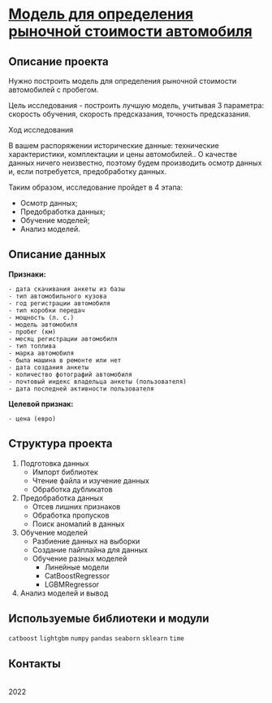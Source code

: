 # [Модель для определения рыночной стоимости автомобиля]()


## Описание проекта

Нужно построить модель для определения рыночной стоимости автомобилей с пробегом.

Цель исследования - построить лучшую модель, учитывая 3 параметра: скорость обучения, скорость предсказания, точность предсказания.

Ход исследования

В вашем распоряжении исторические данные: технические характеристики, комплектации и цены автомобилей.. О качестве данных ничего неизвестно, поэтому будем производить осмотр данных и, если потребуется, предобработку данных.

Таким образом, исследование пройдет в 4 этапа:

- Осмотр данных;
- Предобработка данных;
- Обучение моделей;
- Анализ моделей.


## Описание данных

**Признаки:**

	- дата скачивания анкеты из базы
	- тип автомобильного кузова
	- год регистрации автомобиля
	- тип коробки передач
	- мощность (л. с.)
	- модель автомобиля
	- пробег (км)
	- месяц регистрации автомобиля
	- тип топлива
	- марка автомобиля
	- была машина в ремонте или нет
	- дата создания анкеты
	- количество фотографий автомобиля
	- почтовый индекс владельца анкеты (пользователя)
	- дата последней активности пользователя

**Целевой признак:**

	- цена (евро)

## Структура проекта

1. Подготовка данных
	- Импорт библиотек
	- Чтение файла и изучение данных
	- Обработка дубликатов
2. Предобработка данных
	- Отсев лишних признаков
	- Обработка пропусков
	- Поиск аномалий в данных
3. Обучение моделей
	- Разбиение данных на выборки
	- Создание пайплайна для данных
	- Обучение разных моделей
		- Линейные модели
		- CatBoostRegressor
		- LGBMRegressor
4. Анализ моделей и вывод

## Используемые библиотеки и модули
`catboost` `lightgbm` `numpy` `pandas` `seaborn` `sklearn` `time`

## Контакты



<br>2022

